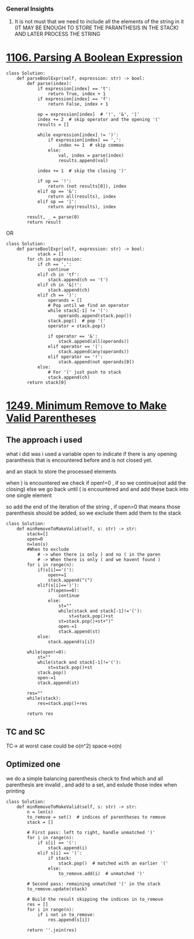 ### General Insights
1. It is not must that we need to include all the elements of the string in it (IT MAY BE ENOUGH TO STORE THE PARANTHESIS IN THE STACK) AND LATER PROCESS THE STRING


# [1106. Parsing A Boolean Expression](https://leetcode.com/problems/parsing-a-boolean-expression/)

```
class Solution:
    def parseBoolExpr(self, expression: str) -> bool:
        def parse(index):
            if expression[index] == 't':
                return True, index + 1
            if expression[index] == 'f':
                return False, index + 1
            
            op = expression[index]  # '!', '&', '|'
            index += 2  # skip operator and the opening '('
            results = []
            
            while expression[index] != ')':
                if expression[index] == ',':
                    index += 1  # skip commas
                else:
                    val, index = parse(index)
                    results.append(val)
            
            index += 1  # skip the closing ')'
            
            if op == '!':
                return (not results[0]), index
            elif op == '&':
                return all(results), index
            elif op == '|':
                return any(results), index
        
        result, _ = parse(0)
        return result
```


OR 

```
class Solution:
    def parseBoolExpr(self, expression: str) -> bool:
	        stack = []
        for ch in expression:
            if ch == ',':
                continue
            elif ch in 'tf':
                stack.append(ch == 't')
            elif ch in '&|!':
                stack.append(ch)
            elif ch == ')':
                operands = []
                # Pop until we find an operator
                while stack[-1] != '(':
                    operands.append(stack.pop())
                stack.pop()  # pop '('
                operator = stack.pop()
                
                if operator == '&':
                    stack.append(all(operands))
                elif operator == '|':
                    stack.append(any(operands))
                elif operator == '!':
                    stack.append(not operands[0])
            else:
                # For '(' just push to stack
                stack.append(ch)
        return stack[0]
```




# [1249. Minimum Remove to Make Valid Parentheses](https://leetcode.com/problems/minimum-remove-to-make-valid-parentheses/)

## The approach i used
what i did was i used a variable open to indicate if there is any opening paranthesis that is encountered before and is not closed yet.

and an stack to store the processed elements

when ) is encountered we check if open!=0 , if so we continue(not add the closing) else we go back until (  is encountered and and add these back  into one single element

so add the end of the iteration of the string , if open>0 that means those parenthesis should be added, so we exclude them add them to the stack

```
class Solution:
    def minRemoveToMakeValid(self, s: str) -> str:
        stack=[]
        open=0
        n=len(s)
        #When to exclude
            # -> when there is only ) and no ( in the paren 
            # -> When there is only ( and we havent found )              
        for i in range(n):
            if(s[i]=='('):
                open+=1
                stack.append("(")
            elif(s[i]==')'):
                if(open==0):
                    continue
                else:
                    st=""
                    while(stack and stack[-1]!='('):
                        st=stack.pop()+st
                    st=stack.pop()+st+")"
                    open-=1
                    stack.append(st)
            else:
                stack.append(s[i])
        
        while(open!=0):
            st=""
            while(stack and stack[-1]!='('):
                st=stack.pop()+st
            stack.pop()                  
            open-=1
            stack.append(st)

        res=""
        while(stack):
            res=stack.pop()+res

        return res
```
## TC and SC
 TC-> at worst case could be o(n^2)
 space->o(n)

## Optimized one

we do a simple balancing parenthesis check to find which and all parenthesis are invalid , and add to a set, and exlude those index when printing

```
class Solution:
    def minRemoveToMakeValid(self, s: str) -> str:
        n = len(s)
        to_remove = set()  # indices of parentheses to remove
        stack = []

        # First pass: left to right, handle unmatched ')'
        for i in range(n):
            if s[i] == '(':
                stack.append(i)
            elif s[i] == ')':
                if stack:
                    stack.pop()  # matched with an earlier '('
                else:
                    to_remove.add(i)  # unmatched ')'

        # Second pass: remaining unmatched '(' in the stack
        to_remove.update(stack)

        # Build the result skipping the indices in to_remove
        res = []
        for i in range(n):
            if i not in to_remove:
                res.append(s[i])

        return ''.join(res)

```



